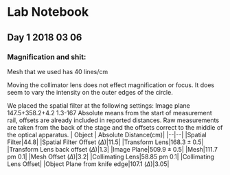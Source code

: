 # Lab Notebook 
## Day 1 2018 03 06
### Magnification and shit:



Mesh that we used has 40 lines/cm

Moving the collimator lens does not effect magnification or focus. It does seem to vary the intensity on the outer edges of the circle. 

We placed the spatial filter at the following settings:
Image plane
147.5+358.2+4.2
1.3-167
Absolute means from the start of measurement rail, offsets are already included in reported distances. Raw measurements are taken from the back of the stage and the offsets correct to the middle of the optical apparatus. 
| Object | Absolute Distance(cm)|
|--|--|
|Spatial Filter|44.8|
|Spatial Filter Offset ($\Delta$)|11.5|
|Transform Lens|$168.3 \pm 0.5$|
|Transform Lens back offset ($\Delta$)|1.3|
|Image Plane|$509.9 \pm 0.5$|
|Mesh|111.7 pm 0.1|
|Mesh Offset ($\Delta$)|3.2|
|Collimating Lens|58.85 pm 0.1|
|Collimating Lens Offset|
|Object Plane from knife edge|107.1 ($\Delta$)|3.05|

<!--stackedit_data:
eyJoaXN0b3J5IjpbMTMzODk1MTkwNiwxMzIzNjkxNjUwXX0=
-->